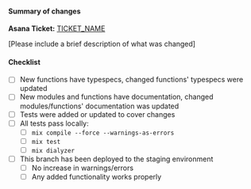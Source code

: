 #### Summary of changes
**Asana Ticket:** [TICKET_NAME](TICKET_LINK)

[Please include a brief description of what was changed]

#### Checklist
- [ ] New functions have typespecs, changed functions' typespecs were updated
- [ ] New modules and functions have documentation, changed modules/functions' documentation was updated
- [ ] Tests were added or updated to cover changes
- [ ] All tests pass locally:
  - [ ] `mix compile --force --warnings-as-errors`
  - [ ] `mix test`
  - [ ] `mix dialyzer`
- [ ] This branch has been deployed to the staging environment
  - [ ] No increase in warnings/errors
  - [ ] Any added functionality works properly
